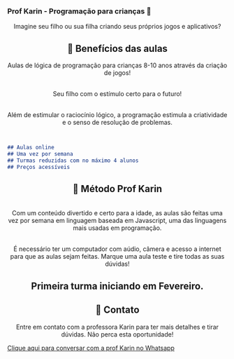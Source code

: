 ### Prof Karin - Programação para crianças 🚀

 <p align="center">Imagine seu filho ou sua filha criando seus próprios jogos e aplicativos?</p>

<h2 align="center"> 🚀 Benefícios das aulas </h2>

 <p align="center">Aulas de lógica de programação para crianças 8-10 anos através da criação de jogos!</p>

 <p align="center"><br>Seu filho com o estímulo certo para o futuro!</br></p>

 <p align="center"><br>Além de estimular o raciocínio lógico, a programação estimula a criatividade e o senso de resolução de problemas.</br></p>

```markdown


## Aulas online
## Uma vez por semana
## Turmas reduzidas com no máximo 4 alunos
## Preços acessíveis

```
<h2 align="center"> 🚀 Método Prof Karin </h2>

 <p align="center"><br>Com um conteúdo divertido e certo para a idade, as aulas são feitas uma vez por semana em linguagem baseada em Javascript, uma das linguagens mais usadas em programação.</br></p>

 <p align="center"><br>É necessário ter um computador com aúdio, câmera e acesso a internet para que as aulas sejam feitas. Marque uma aula teste e tire todas as suas dúvidas!</br></p>

<h2 align="center">Primeira turma iniciando em Fevereiro.

 <h2 align="center"> 🚀 Contato </h2>
 <p align="center">Entre em contato com a professora Karin para ter mais detalhes e tirar dúvidas. Não perca esta oportunidade!</p>

<a href = "https://api.whatsapp.com/send?phone=5521991023219/"> Clique aqui para conversar com a prof Karin no Whatsapp </a>



